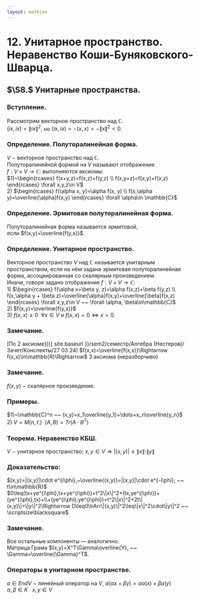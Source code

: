 ```yaml
---  
layout: mathjax  
---  
```

  
# 12. Унитарное пространство. Неравенство Коши-Буняковского-Шварца.  
  
## $\S8.$ Унитарные пространства.  
  
### Вступление.  
Рассмотрим векторное пространство над $\mathbb{C}$.  
$(ix,ix)=\|ix\|^2,$ но $(ix,ix)=-(x,x)=-\|x\|^2<0$.  
  
### Определение. Полуторалинейная форма.  
$V~-~$векторное пространство над $\mathbb{C}$.  
Полуторалинейной формой на $V$ называют отображение  
$f:V\times V\to \mathbb{C}:$ выполняются аксиомы:  
$1)~\begin{rcases}  
f(x+y,z)=f(x,z)+f(y,z)  
\\  
f(x,y+z)=f(x,y)+f(x,z)  
\end{rcases}  
\forall x,y,z\in V$  
$2)$ $\begin{rcases}  
f(\alpha x, y)=\alpha f(x, y)  
\\  
f(x,\alpha y)=\overline{\alpha}f(x,y)  
\end{rcases}  
\forall \alpha\in \mathbb{C}$  
  
### Определение. Эрмитовая полуторалинейная форма.  
Полуторалинейная форма называется эрмитовой,  
если $f(x,y)=\overline{f(y,x)}$.  
  
### Определение. Унитарное пространство.  
Векторное пространство $V$ над $\mathbb{C}$ называется унитарным пространством, если на нём задана эрмитовая полуторалинейная форма, ассоциированная со скалярным произведением.  
Иначе, говоря задано отображение $f:V\times V\to \mathbb{C}:$  
$1)$ $\begin{rcases}  
f(\alpha x+\beta y, z)=\alpha f(x,z)+\beta f(y,z)  
\\  
f(x,\alpha y + \beta z)=\overline{\alpha}f(x,y)+\overline{\beta}f(x,z)  
\end{rcases}  
\forall x,y,z\in V ~~ \forall \alpha, \beta\in\mathbb{C}$  
$2)$ $f(x,y)=\overline{f(y,x)}$  
$3)$ $f(x,x)\ge0 ~~ \forall x\in V$ и $f(x,x)=0\Leftrightarrow x=0$.  
  
### Замечание.  
[По 2 аксиоме]({{ site.baseurl }}/sem2/семестр/Алгебра (Нестеров)/Зачет/Конспекты/27 03 24) $f(x,x)=\overline{f(x,x)}\Rightarrow f(x,x)\in\mathbb{R}\Rightarrow$ 3 аксиома (неразборчиво)  
  
### Замечание.  
$f(x,y)~-~$скалярное произведение.  
  
### Примеры.  
$1)~\mathbb{C}^n ~~ (x,y)=x_1\overline{y_1}+\dots+x_n\overline{y_n}$  
$2)~V=M(n,\mathbb{C}) ~~ (A,B)=Tr(A\cdot B^T)$  
  
### Теорема. Неравенство КБШ.  
$V~-~$унитарное пространство; $x,y\in V\Rightarrow|(x,y)|\leq\|x\|\cdot\|y\|$  
  
### Доказательство:  
$(x,y)=|(x,y)|\cdot e^{i\phi},~\overline{(x,y)}=|(x,y)|\cdot e^{-i\phi}; ~~ t\in\mathbb{R}$  
$0\leq(tx+ye^{i\phi},tx+ye^{i\phi})=t^2\|x\|^2+(tx,ye^{i\phi})+(ye^{i\phi},tx)+\\+(ye^{i\phi},ye^{i\phi})=t^2\|x\|^2+2t\|(x,y)\|+\|y\|^2\Rightarrow D\leq0\lrArr\|(x,y)\|^2\leq\|x\|^2\cdot\|y\|^2 ~~ \scriptsize\blacksquare$  
  
### Замечание.  
Все остальные компоненты — аналогично.  
Матрица Грама $(x,y)=X^T\Gamma\overline{Y}, ~~ \Gamma=\overline{\Gamma}^T$.  
  
### Операторы в унитарном пространстве.  
$a\in EndV~-~$линейный оператор на $V$, $a(\alpha x+\beta y)=\alpha a(x)+\beta a(y)$  
$\alpha,\beta\in K ~~ ~x,y\in V$  
